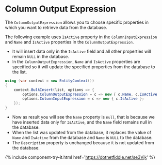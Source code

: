 # Column Output Expression

The `ColumnOutputExpression` allows you to choose specific properties in which you want to retrieve data from the database.

The following example uses `IsActive` property in the `ColumnInputExpression` and `Name` and `IsActive` properties in the `ColumnOutputExpression`. 

 - It will insert data only in the `IsActive` field and all other properties will remain `NULL` in the database.
 - In the `ColumnOutputExpression`, `Name` and `IsActive` properties are specified so it will update the specified properties from the database to the list.

```csharp
using (var context = new EntityContext())
{
    context.BulkInsert(list, options => {
        options.ColumnOutputExpression = c => new { c.Name, c.IsActive };
        options.ColumnInputExpression = c => new { c.IsActive };
    });
} 
```

 - Now as result you will see the `Name` property is `null`, that is because we have inserted data only for `IsActive`, and the `Name` field remains null in the database.
 - When the list was updated from the database, it replaces the value of `Name` and `IsActive` from the database and `Name` is `NULL` to the database.
 - The `Description` property is unchanged because it is not updated from the database.

{% include component-try-it.html href='https://dotnetfiddle.net/se3Vjk' %}
